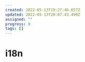 ```yaml
---
created: 2022-05-13T19:27:46.657Z
updated: 2022-05-13T20:07:43.499Z
assigned: ""
progress: 0
tags: []
---
```


# i18n
